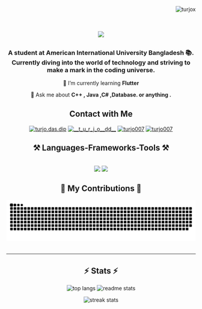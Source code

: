 <p align="right"> <img src="https://komarev.com/ghpvc/?username=turjox&label=Profile%20views&color=0e75b6&style=flat" alt="turjox" /></p>
<h1 align="center">
    <img src="https://readme-typing-svg.herokuapp.com/?font=Righteous&size=35&center=true&vCenter=true&width=500&height=70&duration=4000&lines=Hi+There!+👋;+I'm+Turjo+Das+Dip+!;" />
</h1>

<h3 align="center">A student at American International University Bangladesh 📚. Currently diving into the world of technology and striving to make a mark in the coding universe.
</h3>

<div align="center">

 🌱 I’m currently learning **Flutter**

💬 Ask me about **C++ , Java ,C# ,Database. or anything .**

 </div>

<h2 align="center">Contact with Me</h2>
<p align="center">
<a href="https://fb.com/turjo.das.dip" target="blank"><img align="center" src="https://raw.githubusercontent.com/rahuldkjain/github-profile-readme-generator/master/src/images/icons/Social/facebook.svg" alt="turjo.das.dip" height="30" width="40" /></a>
<a href="https://www.instagram.com/turjo0ntop/" target="blank"><img align="center" src="https://raw.githubusercontent.com/rahuldkjain/github-profile-readme-generator/master/src/images/icons/Social/instagram.svg" alt="__t_u_r_j_o__dd__" height="30" width="40" /></a>
<a href="https://www.hackerrank.com/turjo007" target="blank"><img align="center" src="https://raw.githubusercontent.com/rahuldkjain/github-profile-readme-generator/master/src/images/icons/Social/hackerrank.svg" alt="turjo007" height="30" width="40" /></a>
<a href="https://www.linkedin.com/in/turjo-das-dip/" target="blank"><img align="center" src="https://upload.wikimedia.org/wikipedia/commons/thumb/8/81/LinkedIn_icon.svg/2048px-LinkedIn_icon.svg.png" alt="turjo007" height="30" width="30" /></a>
</p>
<h2 align="center">⚒️ Languages-Frameworks-Tools ⚒️</h2>
<br/>
<div align="center">
    <img src="https://skillicons.dev/icons?i=cpp,java,cs,dart,flutter,mysql,dotnet,mongodb,arduino" />
    <img src="https://skillicons.dev/icons?i=vscode,visualstudio,idea,eclipse,github,git,sublime,discord,gmail,linkedin" /><br>
</div>
<div align="center">
  <h2>🐍 My Contributions 🐍</h2>
  <img alt="snake eating my contributions" src="https://raw.githubusercontent.com/salesp07/salesp07/output/github-contribution-grid-snake.svg" />
  <br/>
</div>
<br/>
<hr/>

<h2 align="center">⚡ Stats ⚡</h2>
<div align=center>
<img width=325 height=170 src="https://github-readme-stats-salesp07.vercel.app/api/top-langs/?username=tuRjoX&hide=HTML&langs_count=8&layout=compact&theme=react&border_radius=10&size_weight=0.5&count_weight=0.5&exclude_repo=github-readme-stats" alt="top langs"/>
<img width=390 src="https://github-readme-stats-salesp07.vercel.app/api?username=tuRjoX&count_private=true&show_icons=true&theme=react&rank_icon=github&border_radius=10" alt="readme stats" />
<p><img width=390 src="https://github-readme-streak-stats-salesp07.vercel.app/?user=tuRjoX&count_private=true&theme=react&border_radius=10" alt="streak stats"/></p>
</div>
